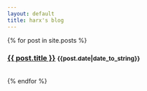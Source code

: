 ```yaml
---
layout: default
title: harx's blog
---
```


{% for post in site.posts %}
	<div class="jumbotron">
		<h3><a href="{{ post.url }}">{{ post.title }}</a>  <small>{{post.date|date_to_string}}</small></h3>
	</div>	
{% endfor %}
